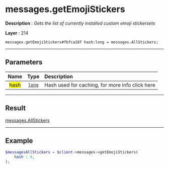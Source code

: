 # messages.getEmojiStickers

**Description** : *Gets the list of currently installed custom emoji stickersets*

**Layer** : 214

```tl
messages.getEmojiStickers#fbfca18f hash:long = messages.AllStickers;
```

---

## Parameters

| Name | Type | Description |
| :---: | :---: | :--- |
| <mark>hash</mark> | [`long`](type/long) | Hash used for caching, for more info click here |

---

## Result

[messages.AllStickers](type/messages.AllStickers)

---

## Example

```php
$messagesAllStickers = $client->messages->getEmojiStickers(
	hash : 0,
);
```